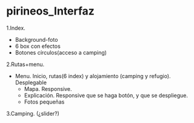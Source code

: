 pirineos_Interfaz
=================

1.Index.
   - Background-foto
   - 6 box con efectos
   - Botones círculos(acceso a camping)
    
2.Rutas+menu.
- Menu. Inicio, rutas(6 index) y alojamiento (camping y refugio). Desplegable
    - Mapa. Responsive. 
    - Explicación. Responsive que se haga botón, y que se despliegue.
    - Fotos pequeñas
    
3.Camping. (¿slider?)
